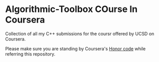 # Algorithmic-Toolbox COurse In Coursera

Collection of all my C++ submissions for the coursr offered by UCSD on Coursera. 

Please make sure you are standing by Coursera's [Honor code](https://learner.coursera.help/hc/en-us/articles/209818863-Coursera-Honor-Code) while referring this repository.
